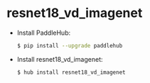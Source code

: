 # resnet18_vd_imagenet
* Install PaddleHub: 

    ```bash
    $ pip install --upgrade paddlehub
    ```

* Install resnet18_vd_imagenet: 

    ```bash
    $ hub install resnet18_vd_imagenet
    ```
